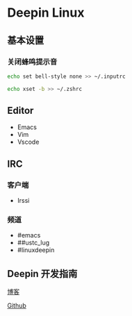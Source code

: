 # Deepin Linux

## 基本设置

### 关闭蜂鸣提示音

```bash
echo set bell-style none >> ~/.inputrc

echo xset -b >> ~/.zshrc
```

## Editor
* Emacs
* Vim
* Vscode
## IRC

### 客户端

* Irssi

### 频道

* \#emacs
* \##ustc_lug
* \#linuxdeepin  

## Deepin 开发指南

[博客](https://deepin.lolimay.cn/)

[Github](https://github.com/loliMay/deepin-develop-guide)